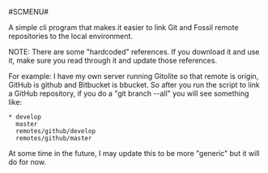 #SCMENU#

A simple cli program that makes it easier to link Git and Fossil remote
repositories to the local environment.

NOTE: There are some "hardcoded" references. If you download it and use it, make sure you read through it and update those references.

For example: I have my own server running Gitolite so that remote is origin, GitHub is github and Bitbucket is bbucket.
So after you run the script to link a GitHub repository, if you do a "git branch --all" you will see something like:

```
* develop
  master
  remotes/github/develop
  remotes/github/master
```


At some time in the future, I may update this to be more "generic" but it will do for now.
